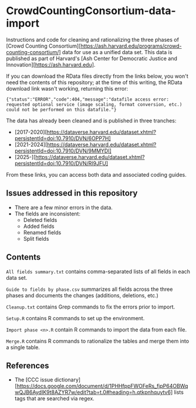 # CrowdCountingConsortium-data-import

Instructions and code for cleaning and rationalizing the three phases of [Crowd Counting Consortium][https://ash.harvard.edu/programs/crowd-counting-consortium/] data for use as a unified data set. This data is published as part of Harvard's [Ash Center for Democratic Justice and Innovation][https://ash.harvard.edu].

If you can download the RData files directly from the links below, you won't need the contents of this repository; at the time of this writing, the RData download link wasn't working, returning this error:

```
{"status":"ERROR","code":404,"message":"datafile access error: requested optional service (image scaling, format conversion, etc.) could not be performed on this datafile."}
```

The data has already been cleaned and is published in three tranches:

- [2017-2020][https://dataverse.harvard.edu/dataset.xhtml?persistentId=doi:10.7910/DVN/6OPP7H]
- [2021-2024][https://dataverse.harvard.edu/dataset.xhtml?persistentId=doi:10.7910/DVN/9MMYDI]
- [2025-][https://dataverse.harvard.edu/dataset.xhtml?persistentId=doi:10.7910/DVN/RI9JFU]

From these links, you can access both data and associated coding guides.

## Issues addressed in this repository

- There are a few minor errors in the data.
- The fields are inconsistent:
    - Deleted fields
    - Added fields
    - Renamed fields
    - Split fields

## Contents

`All fields summary.txt` contains comma-separated lists of all fields in each data set.

`Guide to fields by phase.csv` summarizes all fields across the three phases and documents the changes (additions, deletions, etc.)

`Cleanup.txt` contains Grep commands to fix the errors prior to import.

`Setup.R` contains R commands to set up the environment.

`Import phase <n>.R` contain R commands to import the data from each file.

`Merge.R` contains R commands to rationalize the tables and merge them into a single table.

## References

- The [CCC issue dictionary][https://docs.google.com/document/d/1PHHfppFWOFeRs_fjpP64OBWqwQJB6AydIK9t8AZYR7w/edit?tab=t.0#heading=h.qtkpnhquytv6] lists tags that are searched via regex.
